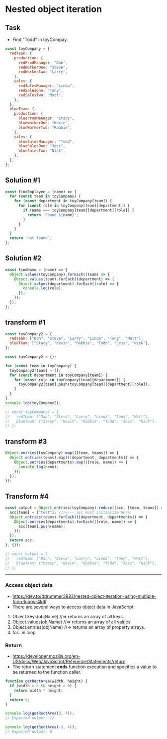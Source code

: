 # Nested object iteration

## Task

- Find "Todd" in toyCompay.

```js
const toyCompany = {
  redTeam: {
    production: {
      redProdManager: "Dan",
      redWorkerOne: "Steve",
      redWorkerTwo: "Larry",
    },
    sales: {
      redSalesManager: "Linda",
      redSalesOne: "Tony",
      redSalesTwo: "Matt",
    },
  },
  blueTeam: {
    production: {
      blueProdManager: "Stacy",
      blueworkerOne: "Kevin",
      blueWorkerTwo: "Robbie",
    },
    sales: {
      blueSalesManager: "Todd",
      blueSalesOne: "Jess",
      blueSalesTwo: "Nick",
    },
  },
};
```

## Solution #1

```js
const findEmployee = (name) => {
  for (const team in toyCompany) {
    for (const department in toyCompany[team]) {
      for (const role in toyCompany[team][department]) {
        if (name === toyCompany[team][department][role]) {
          return `Found ${name}`;
        }
      }
    }
  }
  return `not found`;
};
```

## Solution #2

```js
const findName = (name) => {
  Object.values(toyCompany).forEach((team) => {
    Object.values(team).forEach((department) => {
      Object.values(department).forEach((role) => {
        console.log(role);
      });
    });
  });
};
```

## transform #1

```js
const toyCompany2 = {
  redTeam: ["Dan", "Steve", "Larry", "Linda", "Tony", "Matt"],
  blueTeam: ["Stacy", "Kevin", "Robbie", "Todd", "Jess", "Nick"],
};
```

```js
const toyCompany2 = {};

for (const team in toyCompany) {
  toyCompany2[team] = [];
  for (const department in toyCompany[team]) {
    for (const role in toyCompany[team][department]) {
      toyCompany2[team].push(toyCompany[team][department][role]);
    }
  }
}
console.log(toyCompany2);

// const toyCompany2 = {
//   redTeam: ["Dan", "Steve", "Larry", "Linda", "Tony", "Matt"],
//   blueTeam: ["Stacy", "Kevin", "Robbie", "Todd", "Jess", "Nick"],
// };
```

## transform #3

```js
Object.entries(toyCompany).map(([team, teams]) => {
  Object.entries(teams).map(([department, departments]) => {
    Object.entries(departments).map(([role, name]) => {
      console.log(name);
    });
  });
});
```

## Transform #4

```js
const output = Object.entries(toyCompany).reduce((acc, [team, teams]) => {
  acc[team] = ["test"]; ///<--- acc must initialize here.
  Object.entries(teams).forEach(([department, departments]) => {
    Object.entries(departments).forEach(([role, name]) => {
      acc[team].push(name);
    });
  });
  return acc;
}, {});

// const output = {
//   redTeam: ["Dan", "Steve", "Larry", "Linda", "Tony", "Matt"],
//   blueTeam: ["Stacy", "Kevin", "Robbie", "Todd", "Jess", "Nick"],
// };
```

<hr />

### Access object data

- https://dev.to/ddrummer3993/nested-object-iteration-using-multiple-forin-loops-4k6l
- There are several ways to access object data in JavaScript:

1. Object.keys(objName) //=> returns an array of all keys.
2. Object.values(objName) //=> returns an array of all values.
3. Object.entries(objName) //=> returns an array of property arrays.
4. for...in loop

### Return

- https://developer.mozilla.org/en-US/docs/Web/JavaScript/Reference/Statements/return
- The return statement **ends** function execution and specifies a value to be returned to the function caller.

```js
function getRectArea(width, height) {
  if (width > 0 && height > 0) {
    return width * height;
  }
  return 0;
}

console.log(getRectArea(3, 4));
// Expected output: 12

console.log(getRectArea(-3, 4));
// Expected output: 0
```
